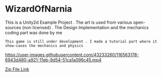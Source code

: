 # WizardOfNarnia
This is a Unity2d Example Project  . The art is used from various open-sources  (non licensed) . The Design Implementation and the mechanics coding part was done by me 

    This game is still under development . I made a tutorial part where it show-cases the mechanics and physics

https://user-images.githubusercontent.com/43233260/116563178-6943d480-a921-11eb-9d54-51ca1a096c45.mp4

[Zip File Link](https://drive.google.com/drive/folders/1UFmbg89K0PtaZLvq1dXZkGv_sj4iQx5Y?usp=sharing)
